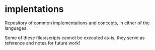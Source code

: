 # implentations

Repository of common implementations and concepts, in either of the languages.

Some of these files/scripts cannot be executed as-is, they serve as reference and notes for future work!
